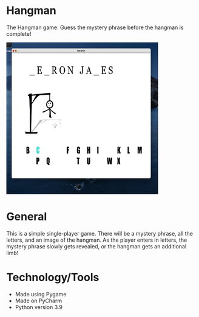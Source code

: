 # Hangman

The Hangman game. Guess the mystery phrase before the hangman is complete!

<img src= "examples/example.png" width = "400" height = "400">

# General

This is a simple single-player game. There will be a mystery phrase, all the letters, and an image of the hangman. As the player 
enters in letters, the mystery phrase slowly gets revealed, or the hangman gets an additional limb!

# Technology/Tools

- Made using Pygame
- Made on PyCharm
- Python version 3.9
